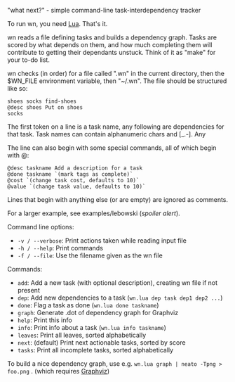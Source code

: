 "what next?" - simple command-line task-interdependency tracker

To run wn, you need [Lua](http://lua.org). That's it.

wn reads a file defining tasks and builds a dependency graph. Tasks are
scored by what depends on them, and how much completing them will
contribute to getting their dependants unstuck. Think of it as "make"
for your to-do list.

wn checks (in order) for a file called ".wn" in the current directory,
then the $WN_FILE environment variable, then "~/.wn". The file should be
structured like so:

    shoes socks find-shoes
    @desc shoes Put on shoes
    socks

The first token on a line is a task name, any following are dependencies
for that task. Task names can contain alphanumeric chars and [_.-]. Any

The line can also begin with some special commands, all of which begin with @:

    @desc taskname Add a description for a task
    @done taskname `(mark tags as complete)`
    @cost `(change task cost, defaults to 10)`
    @value `(change task value, defaults to 10)`

Lines that begin with anything else (or are empty) are ignored as comments.

For a larger example, see examples/lebowski (*spoiler alert*).

Command line options:

 * `-v / --verbose`: Print actions taken while reading input file
 * `-h / --help`:    Print commands
 * `-f / --file`:    Use the filename given as the wn file

Commands: 

 * `add`:    Add a new task (with optional description), creating wn file if not present
 * `dep`:    Add new dependencies to a task (`wn.lua dep task dep1 dep2 ...`)
 * `done`:   Flag a task as done (`wn.lua done taskname`)
 * `graph`:  Generate .dot of dependency graph for Graphviz
 * `help`:   Print this info
 * `info`:   Print info about a task (`wn.lua info taskname`)
 * `leaves`: Print all leaves, sorted alphabetically
 * `next`:   (default) Print next actionable tasks, sorted by score
 * `tasks`:  Print all incomplete tasks, sorted alphabetically

To build a nice dependency graph, use e.g. `wn.lua graph | neato -Tpng > foo.png` . (which requires [Graphviz](http://graphviz.org/))
